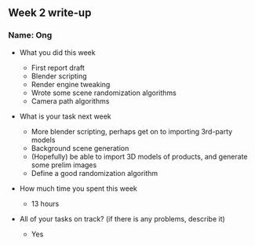 ## Week 2 write-up

### Name: Ong

- What you did this week

    - First report draft
    - Blender scripting
	- Render engine tweaking
	- Wrote some scene randomization algorithms
	- Camera path algorithms

- What is your task next week

  - More blender scripting, perhaps get on to importing 3rd-party models
  - Background scene generation
  - (Hopefully) be able to import 3D models of products, and generate some prelim images
  - Define a good randomization algorithm

- How much time you spent this week

  - 13 hours

- All of your tasks on track? (if there is any problems, describe it)
  - Yes
